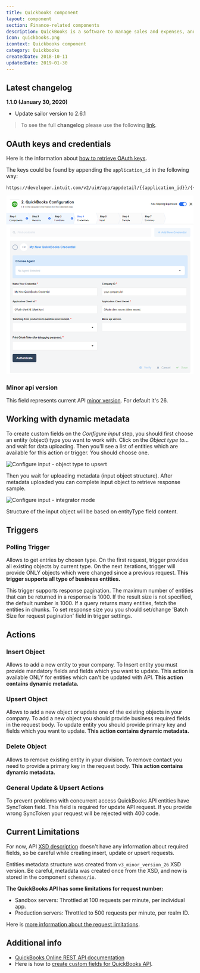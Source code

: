 ```yaml
---
title: Quickbooks component
layout: component
section: Finance-related components
description: QuickBooks is a software to manage sales and expenses, and keep track of daily transactions.
icon: quickbooks.png
icontext: Quickbooks component
category: Quickbooks
createdDate: 2018-10-11
updatedDate: 2019-01-30
---
```


## Latest changelog

**1.1.0 (January 30, 2020)**

* Update sailor version to 2.6.1

> To see the full **changelog** please use the following [link](/components/quickbooks/changelog).

## OAuth keys and credentials

Here is the information about [how to retrieve OAuth keys](https://developer.intuit.com/docs/00_quickbooks_online/1_get_started/40_get_development_keys).

The keys could be found by appending the `application_id` in the following way:

```
https://developer.intuit.com/v2/ui#/app/appdetail/{{application_id}}/{{application_id}}/keys
```

![OAuth keys and credentials](img/quickbooks-credentials.png)

### Minor api version

This field represents current API [minor version](https://developer.intuit.com/app/developer/qbo/docs/develop/explore-the-quickbooks-online-api/minor-versions#minor-version-summary).
For default it's 26.

## Working with dynamic metadata

To create custom fields on the *Configure input* step, you should first choose an
entity (object) type you want to work with. Click on the *Object type to...* and wait for data uploading.
Then you'll see a list of entities which are available for this action or trigger. You should choose one.

![Configure input - object type to upsert](https://user-images.githubusercontent.com/22715422/47281969-0c476500-d5e6-11e8-999e-88911274e413.png)

Then you wait for uploading metadata (input object structure). After metadata uploaded you can complete input object to retrieve response sample.

![Configure input - integrator mode](https://user-images.githubusercontent.com/22715422/47282038-5d575900-d5e6-11e8-87b7-cde488e80be4.png)

Structure of the input object will be based on entityType field content.

## Triggers

### Polling Trigger

Allows to get entries by chosen type. On the first request, trigger provides all
existing objects by current type. On the next iterations, trigger will provide
ONLY objects which were changed since a previous request.
**This trigger supports all type of business entities.**

This trigger supports response pagination. The maximum number of entities that
can be returned in a response is 1000. If the result size is not specified, the
default number is 1000. If a query returns many entities, fetch the entities in chunks.
To set response size you you should set/change 'Batch Size for request pagination' field in trigger settings.

## Actions

### Insert Object

Allows to add a new entity to your company. To Insert entity you must provide
mandatory fields and fields which you want to update. This action is available
ONLY for entities which can't be updated with API. **This action contains dynamic metadata.**

### Upsert Object

Allows to add a new object or update one of the existing objects in your company.
To add a new object you should provide business required fields in the request body.
To update entity you should provide primary key and fields which you want to update.
**This action contains dynamic metadata.**

### Delete Object

Allows to remove existing entity in your division. To remove contact you need to
provide a primary key in the request body. **This action contains dynamic metadata.**

### General Update & Upsert Actions

To prevent problems with concurrent access QuickBooks API entities have SyncToken
field. This field is required for update API request.
If you provide wrong SyncToken your request will be rejected with 400 code.

## Current Limitations

For now, API [XSD description](https://developer.intuit.com/docs/00_quickbooks_online/2_build/20_explore_the_quickbooks_online_api/80_minor_versions) doesn't have any information
about required fields, so be careful while creating insert, update or upsert requests.

Entities metadata structure was created from `v3_minor_version_26` XSD version.
Be careful, metadata was created once from the XSD, and now is stored in the component `schemas/io`.

**The QuickBooks API has some limitations for request number:**

*   Sandbox servers: Throttled at 100 requests per minute, per individual app.
*   Production servers: Throttled to 500 requests per minute, per realm ID.

Here is [more information about the request limitations](https://developer.intuit.com/docs/00_quickbooks_online/2_build/20_explore_the_quickbooks_online_api/80_minor_versions).

## Additional info

*  [QuickBooks Online REST API documentation](https://developer.intuit.com/docs/00_quickbooks_online/2_build/20_explore_the_quickbooks_online_api)
*  Here is how to [create custom fields for QuickBooks API](https://developer.intuit.com/docs/00_quickbooks_online/2_build/60_tutorials/0040_create_custom_fields).
